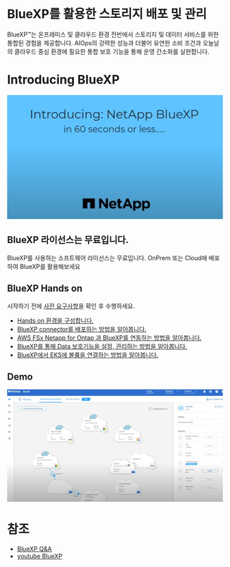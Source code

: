 # BlueXP를 활용한 스토리지 배포 및 관리
BlueXP™는 온프레미스 및 클라우드 환경 전반에서 스토리지 및 데이터 서비스를 위한 통합된 경험을 제공합니다. 
AIOps의 강력한 성능과 더불어 유연한 소비 조건과 오늘날의 클라우드 중심 환경에 필요한 통합 보호 기능을 통해 운영 간소화를 실현합니다.

# Introducing BlueXP
[![Alt text](./Image/introducing.png)](https://youtu.be/JI44xhuGGA4)

## BlueXP 라이선스는 무료입니다.
BlueXP를 사용하는 소프트웨어 라이선스는 무료입니다.
OnPrem 또는 Cloud에 배포하여 BlueXP를 활용해보세요

## BlueXP Hands on
시작하기 전에 [사전 요구사항](./QuickStart/Lab%20prerequirement.md)을 확인 후 수행하세요.
- [Hands on 환경을 구성합니다.](./QuickStart/Readme.md)
- [BlueXP connector를 배포하는 방법을 알아봅니다.](./Handson/CreateBlueXPConnector/Readme.md)
- [AWS FSx Netapp for Ontap 과 BlueXP를 연동하는 방법을 알아봅니다.]()
- [BlueXP를 통해 Data 보호기능을 설정, 관리하는 방법을 알아봅니다.]()
- [BlueXP에서 EKS에 볼륨을 연결하는 방법을 알아봅니다.]()

## Demo
[![Alt text](./Image/Demoimage.png)](https://youtu.be/d8Tga4Oj3y8)

# 참조
- [BlueXP Q&A](https://docs.netapp.com/ko-kr/bluexp-classification/faq-cloud-compliance.html)
- [youtube BlueXP](https://www.youtube.com/@NetAppBlueXP/featured)